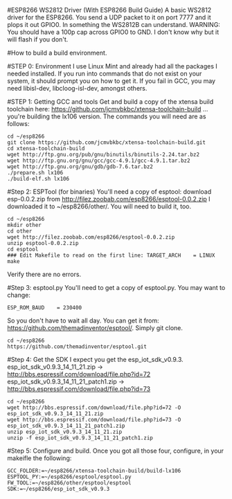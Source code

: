 #ESP8266 WS2812 Driver (With ESP8266 Build Guide)
A basic WS2812 driver for the ESP8266.  You send a UDP packet to it on port 7777 and it plops it out GPIO0.
In something the WS2812B can understand.  WARNING: You should have a 100p cap across GPIO0 to GND.  I don't know why but it will flash if you don't.


#How to build a build environment.

#STEP 0: Environment
  I use Linux Mint and already had all the packages I needed installed.
  If you  run into commands that do not exist on your system, it should prompt
  you on how to get it.  If you fail in GCC, you may need libisl-dev,
  libcloog-isl-dev, amongst others.

#STEP 1: Getting GCC and tools
  Get and build a copy of the xtensa build toolchain here:
  https://github.com/jcmvbkbc/xtensa-toolchain-build
   ... you're building the lx106 version.
  The commands you will need are as follows:
```
cd ~/esp8266
git clone https://github.com/jcmvbkbc/xtensa-toolchain-build.git
cd xtensa-toolchain-build
wget http://ftp.gnu.org/pub/gnu/binutils/binutils-2.24.tar.bz2
wget http://ftp.gnu.org/gnu/gcc/gcc-4.9.1/gcc-4.9.1.tar.bz2
wget http://ftp.gnu.org/gnu/gdb/gdb-7.6.tar.bz2
./prepare.sh lx106
./build-elf.sh lx106
```

#Step 2: ESPTool (for binaries)
You'll need a copy of esptool:
  download esp-0.0.2.zip from http://filez.zoobab.com/esp8266/esptool-0.0.2.zip
  I downloaded it to ~/esp8266/other/.
  You will need to build it, too.
```
cd ~/esp8266
mkdir other
cd other
wget http://filez.zoobab.com/esp8266/esptool-0.0.2.zip
unzip esptool-0.0.2.zip
cd esptool
### Edit Makefile to read on the first line: TARGET_ARCH	= LINUX
make
```
  Verify there are no errors.

#Step 3: esptool.py
You'll need to get a copy of esptool.py.  You may want to change:
```
ESP_ROM_BAUD    = 230400
```
  So you don't have to wait all day.
  You can get it from: https://github.com/themadinventor/esptool/.  Simply git clone.
```
cd ~/esp8266
https://github.com/themadinventor/esptool.git
```
#Step 4: Get the SDK
I expect you get the esp_iot_sdk_v0.9.3. 
  esp_iot_sdk_v0.9.3_14_11_21.zip -> http://bbs.espressif.com/download/file.php?id=72
  esp_iot_sdk_v0.9.3_14_11_21_patch1.zip -> http://bbs.espressif.com/download/file.php?id=73
```
cd ~/esp8266
wget http://bbs.espressif.com/download/file.php?id=72 -O esp_iot_sdk_v0.9.3_14_11_21.zip
wget http://bbs.espressif.com/download/file.php?id=73 -O esp_iot_sdk_v0.9.3_14_11_21_patch1.zip
unzip esp_iot_sdk_v0.9.3_14_11_21.zip 
unzip -f esp_iot_sdk_v0.9.3_14_11_21_patch1.zip 
```

#Step 5: Configure and build.
Once you got all those four, configure, in your makeifle the following:
```
GCC_FOLDER:=~/esp8266/xtensa-toolchain-build/build-lx106
ESPTOOL_PY:=~/esp8266/esptool/esptool.py
FW_TOOL:=~/esp8266/other/esptool/esptool
SDK:=~/esp8266/esp_iot_sdk_v0.9.3
```

